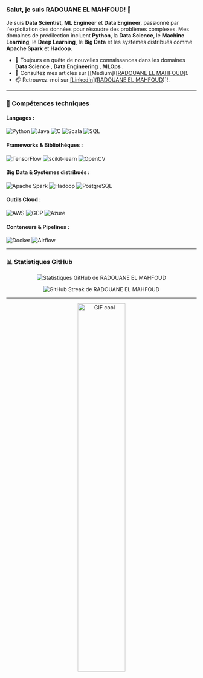 <!-- Introduction -->
### Salut, je suis RADOUANE EL MAHFOUD!  👋

Je suis **Data Scientist**, **ML Engineer** et **Data Engineer**, passionné par l'exploitation des données pour résoudre des problèmes complexes. Mes domaines de prédilection incluent **Python**, la **Data Science**, le **Machine Learning**, le **Deep Learning**, le **Big Data** et les systèmes distribués comme **Apache Spark** et **Hadoop**.

- 🌱 Toujours en quête de nouvelles connaissances dans les domaines **Data Science** , **Data Engineering** , **MLOps** .
- 📝 Consultez mes articles sur [[Medium]([[RADOUANE EL MAHFOUD](https://medium.com/@elmahfoudradwane)]!.
- 📫 Retrouvez-moi sur [[LinkedIn](RADOUANE EL MAHFOUD](https://www.linkedin.com/in/radouane-el-mahfoud-493684232/))]!.

---

<!-- Skills -->
### 🚀 Compétences techniques

#### Langages :
![Python](https://img.shields.io/badge/-Python-3776AB?logo=python&logoColor=white&style=flat)
![Java](https://img.shields.io/badge/-Java-007396?logo=java&logoColor=white&style=flat)
![C](https://img.shields.io/badge/-C-A8B9CC?logo=c&logoColor=white&style=flat)
![Scala](https://img.shields.io/badge/-Scala-DC322F?logo=scala&logoColor=white&style=flat)
![SQL](https://img.shields.io/badge/-SQL-4479A1?logo=postgresql&logoColor=white&style=flat)

#### Frameworks & Bibliothèques :
![TensorFlow](https://img.shields.io/badge/-TensorFlow-FF6F00?logo=tensorflow&logoColor=white&style=flat)
![scikit-learn](https://img.shields.io/badge/-ScikitLearn-F7931E?logo=scikit-learn&logoColor=white&style=flat)
![OpenCV](https://img.shields.io/badge/-OpenCV-5C3EE8?logo=opencv&logoColor=white&style=flat)

#### Big Data & Systèmes distribués :
![Apache Spark](https://img.shields.io/badge/-Apache%20Spark-E25A1C?logo=apachespark&logoColor=white&style=flat)
![Hadoop](https://img.shields.io/badge/-Hadoop-66CCFF?logo=apachehadoop&logoColor=white&style=flat)
![PostgreSQL](https://img.shields.io/badge/-PostgreSQL-336791?logo=postgresql&logoColor=white&style=flat)

#### Outils Cloud :
![AWS](https://img.shields.io/badge/-AWS-232F3E?logo=amazon-aws&logoColor=white&style=flat)
![GCP](https://img.shields.io/badge/-GCP-4285F4?logo=google-cloud&logoColor=white&style=flat)
![Azure](https://img.shields.io/badge/-Azure-0078D7?logo=microsoft-azure&logoColor=white&style=flat)

#### Conteneurs & Pipelines :
![Docker](https://img.shields.io/badge/-Docker-2496ED?logo=docker&logoColor=white&style=flat)
![Airflow](https://img.shields.io/badge/-Apache%20Airflow-017CEE?logo=apacheairflow&logoColor=white&style=flat)

---

<!-- GitHub Stats -->
### 📊 Statistiques GitHub
<p align="center">
  <img src="https://github-readme-stats.vercel.app/api?username=aquam503&show_icons=true&theme=dark" alt="Statistiques GitHub de RADOUANE EL MAHFOUD" />
</p>

<p align="center">
  <img src="https://github-readme-streak-stats.herokuapp.com/?user=aquam503&theme=dark" alt="GitHub Streak de RADOUANE EL MAHFOUD" />
</p>

---

<!-- Footer -->
<p align="center">
  <img src="https://media.giphy.com/media/qgQUggAC3Pfv687qPC/giphy.gif" width="50%" alt="GIF cool" />
</p>
